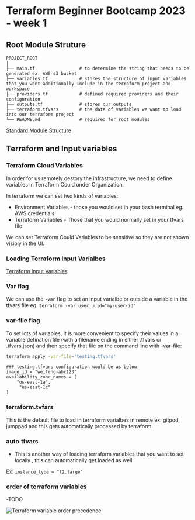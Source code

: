 # Terraform Beginner Bootcamp 2023 - week 1

## Root Module Struture

```
PROJECT_ROOT
│
├── main.tf                 # to determine the string that needs to be generated ex: AWS s3 bucket
├── variables.tf            # stores the structure of input variables that you want additionally include in the terraform project and workspace
├── providers.tf            # defined required providers and their configuration
├── outputs.tf              # stores our outputs
├── terraform.tfvars        # the data of variables we want to load into our terraform project
└── README.md               # required for root modules
```


[Standard Module Structure](https://developer.hashicorp.com/terraform/language/modules/develop/structure)

## Terraform and Input variables 

### Terraform Cloud Variables
In order for us remotely destory the infrastructure, we need to define variables in Terraform Could under Organization. 

In terraform we can set two kinds of variables: 

- Environment Variables - those you would set in your bash terminal eg. AWS credentials
- Terraform Variables - Those that you would normally set in your tfvars file 

We can set Terraform Could Variables to be sensitive so they are not shown visibly in the UI. 

### Loading Terraform Input Varialbes 
[Terraform Input Variables](https://developer.hashicorp.com/terraform/language/values/variables)

### Var flag 
We can use the `-var` flag to set an input varialbe or outside a variable in the tfvars file eg. `terraform -var user_uuid="my-user-id"`

### var-file flag 
To set lots of variables, it is more convenient to specify their values in a variable defination file (with a filename ending in either .tfvars or .tfvars.json) and then specify that file on the command line with -var-file:

```sh 
terraform apply -var-file='testing.tfvars'
```

```
### testing.tfvars configuration would be as below
image_id = "weifeng-abc123"
availability_zone_names = [
    "us-east-1a",
     "us-east-1c"
]
```

### terraform.tvfars 

This is the default file to load in terraform varialbes in remote ex: gitpod, jumppad and this gets automatically processed by terraform

### auto.tfvars 
- This is another way of loading terraform variables that you want to set locally , this can automatically get loaded as well.

Ex: `instance_type = "t2.large"`


### order of terraform variables

-TODO 

![Terraform variable order precedence]()